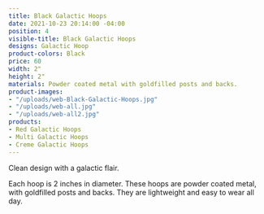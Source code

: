```yaml
---
title: Black Galactic Hoops
date: 2021-10-23 20:14:00 -04:00
position: 4
visible-title: Black Galactic Hoops
designs: Galactic Hoop
product-colors: Black
price: 60
width: 2"
height: 2"
materials: Powder coated metal with goldfilled posts and backs.
product-images:
- "/uploads/web-Black-Galactic-Hoops.jpg"
- "/uploads/web-all.jpg"
- "/uploads/web-all2.jpg"
products:
- Red Galactic Hoops
- Multi Galactic Hoops
- Creme Galactic Hoops
---
```


Clean design with a galactic flair.

Each hoop is 2 inches in diameter. These hoops are powder coated metal, with goldfilled posts and backs. They are lightweight and easy to wear all day.